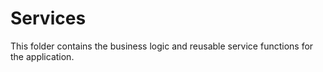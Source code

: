 # Services

This folder contains the business logic and reusable service functions for the application.
